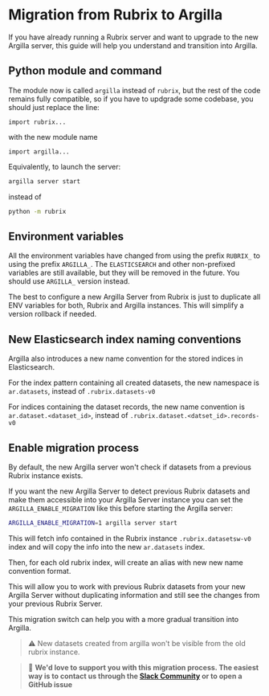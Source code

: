 # Migration from Rubrix to Argilla

If you have already running a Rubrix server and want to upgrade to the new Argilla server, this guide will help you understand and transition into Argilla.

## Python module and command

The module now is called `argilla` instead of `rubrix`, but the rest of the code remains fully compatible, so
if you have to updgrade some codebase, you should just replace the line:

`import rubrix...`

with the new module name

`import argilla...`


Equivalently, to launch the server:

````bash
argilla server start
````

instead of

````bash
python -m rubrix
````

## Environment variables

All the environment variables have changed from using the prefix `RUBRIX_` to using the prefix `ARGILLA_`.
The `ELASTICSEARCH` and other non-prefixed variables are still available, but they will be removed in the future.
You should use `ARGILLA_` version instead.

The best to configure a new Argilla Server from Rubrix is just to duplicate all ENV variables for
both, Rubrix and Argilla instances. This will simplify a version rollback if needed.

## New Elasticsearch index naming conventions

Argilla also introduces a new name convention for the stored indices in Elasticsearch.

For the index pattern containing all created datasets, the new namespace is `ar.datasets`, instead of `.rubrix.datasets-v0`

For indices containing the dataset records, the new name convention is `ar.dataset.<dataset_id>`, instead of
`.rubrix.dataset.<datset_id>.records-v0`

## Enable migration process

By default, the new Argilla server won't check if datasets from a previous Rubrix instance exists.

If you want the new Argilla Server to detect previous Rubrix datasets and make them accessible into your Argilla Server instance you can set the `ARGILLA_ENABLE_MIGRATION` like this before starting the Argilla server:

```bash
ARGILLA_ENABLE_MIGRATION=1 argilla server start
```

This will fetch info contained in the Rubrix instance `.rubrix.datasetsw-v0` index and
will copy the info into the new `ar.datasets` index.

Then, for each old rubrix index, will create an alias with new new name convention format.

This will allow you to work with previous Rubrix datasets from your new Argilla Server without duplicating information and still see the changes from your previous Rubrix Server.

This migration switch can help you with a more gradual transition into Argilla.

>:warning: New datasets created from argilla won't be visible from the old rubrix instance.

> 🚒 **We'd love to support you with this migration process. The easiest way is to contact us through the [Slack Community](https://join.slack.com/t/rubrixworkspace/shared_invite/zt-whigkyjn-a3IUJLD7gDbTZ0rKlvcJ5g) or to open a GitHub issue**

